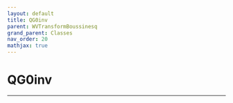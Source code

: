 ```yaml
---
layout: default
title: QG0inv
parent: WVTransformBoussinesq
grand_parent: Classes
nav_order: 20
mathjax: true
---
```


#  QG0inv




---

